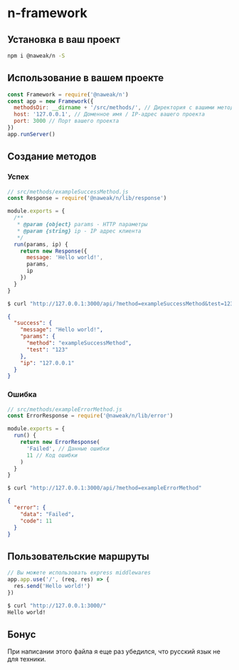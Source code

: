 # n-framework

## Установка в ваш проект

```bash
npm i @naweak/n -S
```

## Использование в вашем проекте

```js
const Framework = require('@naweak/n')
const app = new Framework({
  methodsDir: __dirname + '/src/methods/', // Директория с вашими методами API
  host: '127.0.0.1', // Доменное имя / IP-адрес вашего проекта
  port: 3000 // Порт вашего проекта
})
app.runServer()
```

## Создание методов

### Успех

```js
// src/methods/exampleSuccessMethod.js
const Response = require('@naweak/n/lib/response')

module.exports = {
  /**
   * @param {object} params - HTTP параметры
   * @param {string} ip - IP адрес клиента
   */
  run(params, ip) {
    return new Response({
      message: 'Hello world!',
      params,
      ip
    })
  }
}
```

```bash
$ curl "http://127.0.0.1:3000/api/?method=exampleSuccessMethod&test=123"
```

```json
{
  "success": {
    "message": "Hello world!",
    "params": {
      "method": "exampleSuccessMethod",
      "test": "123"
    },
    "ip": "127.0.0.1"
  }
}
```

### Ошибка

```js
// src/methods/exampleErrorMethod.js
const ErrorResponse = require('@naweak/n/lib/error')

module.exports = {
  run() {
    return new ErrorResponse(
      'Failed', // Данные ошибки
      11 // Код ошибки
    )
  }
}
```

```bash
$ curl "http://127.0.0.1:3000/api/?method=exampleErrorMethod"
```

```json
{
  "error": {
    "data": "Failed",
    "code": 11
  }
}
```

## Пользовательские маршруты

```js
// Вы можете использовать express middlewares
app.app.use('/', (req, res) => {
  res.send('Hello world!')
})
```

```bash
$ curl "http://127.0.0.1:3000/"
Hello world!
```

## Бонус

При написании этого файла я еще раз убедился, что русский язык не для техники.
